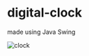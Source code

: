 # digital-clock
made using Java Swing

![clock](https://user-images.githubusercontent.com/65966844/197836471-c0a0e5c0-6813-4315-9e1e-dc1fb32ce7d8.jpg)

